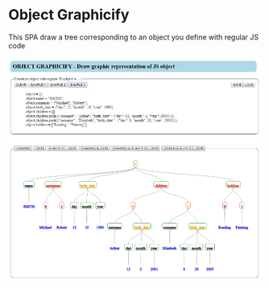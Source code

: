 # Object Graphicify
This SPA draw a tree corresponding to an object you define with regular JS code 

![screenshot](object_graphicify_sample.png "Object Graphicify")

